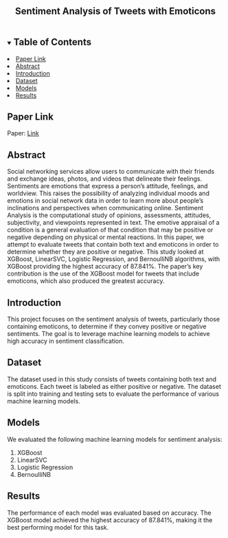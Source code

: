 
<p align="center">

  <h2 align="center">Sentiment Analysis of Tweets with Emoticons</h2>
</p>

<!-- TABLE OF CONTENTS -->
<details open="open">
  <summary><h2 style="display: inline-block">Table of Contents</h2></summary>
  <li><a href="#paper-link">Paper Link</a></li>
    <li><a href="#abstract">Abstract</a></li>
      <li><a href="#introduction">Introduction</a></li>
      <li><a href="#dataset">Dataset</a></li>
      <li><a href="#models">Models</a></li>
      <li><a href="#results">Results</a></li>
</details>


## Paper Link
Paper: [Link](https://link.springer.com/chapter/10.1007/978-3-031-24848-1_15)

## Abstract
Social networking services allow users to communicate with their friends and exchange ideas, photos, and videos that delineate their feelings. Sentiments are emotions that express a person’s 
attitude, feelings, and worldview. This raises the possibility of analyzing individual moods and emotions in social network data in order to learn more about people’s inclinations and 
perspectives when communicating online.
Sentiment Analysis is the computational study of opinions, assessments, attitudes, subjectivity, and viewpoints represented in text. The emotive appraisal of a condition is a general evaluation 
of that condition that may be positive or negative depending on physical or mental reactions. In this paper, we attempt to evaluate tweets that contain both text and emoticons in order to 
determine whether they are positive or negative.
This study looked at XGBoost, LinearSVC, Logistic Regression, and BernoulliNB algorithms, with XGBoost providing the highest accuracy of 87.841%. The paper’s key contribution is the use of the 
XGBoost model for tweets that include emoticons, which also produced the greatest accuracy.

## Introduction
This project focuses on the sentiment analysis of tweets, particularly those containing emoticons, to determine if they convey positive or negative sentiments. The goal is to leverage machine 
learning models to achieve high accuracy in sentiment classification.

## Dataset
The dataset used in this study consists of tweets containing both text and emoticons. Each tweet is labeled as either positive or negative. The dataset is split into training and testing sets 
to evaluate the performance of various machine learning models.

## Models
We evaluated the following machine learning models for sentiment analysis:
1. XGBoost
2. LinearSVC
3. Logistic Regression
4. BernoulliNB

## Results
The performance of each model was evaluated based on accuracy. The XGBoost model achieved the highest accuracy of 87.841%, making it the best performing model for this task.

